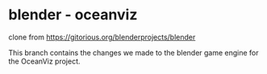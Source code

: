 blender - oceanviz
=======

clone from https://gitorious.org/blenderprojects/blender

This branch contains the changes we made to the blender game engine for the OceanViz project.
